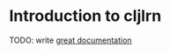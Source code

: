 # Introduction to cljlrn

TODO: write [great documentation](http://jacobian.org/writing/what-to-write/)

